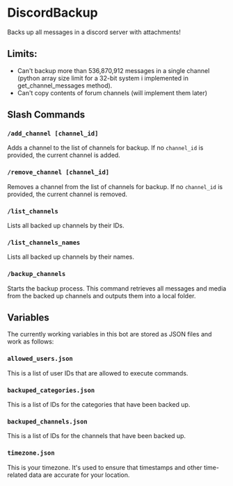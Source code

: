 # DiscordBackup
Backs up all messages in a discord server with attachments!

## Limits:
- Can't backup more than 536,870,912 messages in a single channel (python array size limit for a 32-bit system i implemented in get_channel_messages method).
- Can't copy contents of forum channels (will implement them later)

## Slash Commands

### `/add_channel [channel_id]`
Adds a channel to the list of channels for backup. If no `channel_id` is provided, the current channel is added.

### `/remove_channel [channel_id]`
Removes a channel from the list of channels for backup. If no `channel_id` is provided, the current channel is removed.

### `/list_channels`
Lists all backed up channels by their IDs.

### `/list_channels_names`
Lists all backed up channels by their names.

### `/backup_channels`
Starts the backup process. This command retrieves all messages and media from the backed up channels and outputs them into a local folder.

## Variables

The currently working variables in this bot are stored as JSON files and work as follows:

### `allowed_users.json`
This is a list of user IDs that are allowed to execute commands.

### `backuped_categories.json`
This is a list of IDs for the categories that have been backed up.

### `backuped_channels.json`
This is a list of IDs for the channels that have been backed up.

### `timezone.json`
This is your timezone. It's used to ensure that timestamps and other time-related data are accurate for your location.
